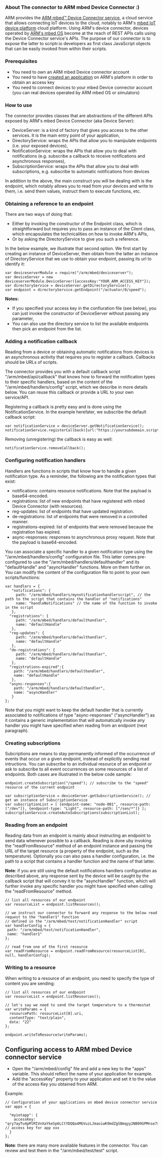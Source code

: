 ### About The connector to ARM mbed Device Connector :)
ARM provides the [ARM mbed™ Device Connector service](https://connector.mbed.com/), a cloud service that allows connecting IoT devices
to the cloud, notably to ARM's [mbed IoT device platform](https://www.mbed.com/en/) cloud platform. Using ARM's device connector, devices
operated by [ARM's mbed OS](https://www.mbed.com/en/platform/mbed-os/) become at the reach of REST APIs calls using the Device Connector
service's APIs. The purpose of our connector is to expose the latter to scriptr.io developers as first class JavaScript objects 
that can be easily invoked from within their scripts.

### Prerequisites
- You need to own an ARM mbed Device connector account 
- You need to have [created an application](https://connector.mbed.com/#accesskeys) on ARM's platform in order to obtain an access key
- You need to connect devices to your mbed Device connector account (you can real devices operated by ARM mbed OS or simulators)

### How to use

The connector provides classes that are abstractions of the different APIs exposed by ARM's mbed Device Connector 
(aka Device Server):

- DeviceServer: is a kind of factory that gives you access to the other services. It is the main entry point of your application,
- DirectoryService: wraps the APIs that allow you to manipulate endpoints (i.e. your exposed devices),
- NotificationService: wraps the APIs that allow you to deal with notifications (e.g. subscribe a callback to receive notifications and asynchronous responses),
- SubscriptionService: wraps the APIs that allow you to deal with subscriptions, e.g. subscribe to automatic notifications from devices

In addition to the above, the main construct you will be dealing with is the endpoint, which notably allows you to read from your devices 
and write to them, i.e. send them values, instruct them to execute functions, etc.

### Obtaining a reference to an endpoint

There are two ways of doing that:

- Either by invoking the constructor of the Endpoint class, which is straightforward but requires you
to pass an instance of the Client class, which encapsulates the technicalities on how to invoke ARM's APIs, 
- Or by asking the DirectoryService to give you such a reference. 

In the below example, we illustrate that second option. We first start by creating an instance of DeviceServer, then obtain from the latter
an instance of DirectoryService that we use to obtain your endpoint, passing its url to identify it:

```
var deviceserverModule = require("/arm/mbed/deviceserver");
var deviceServer = new deviceserverModule.DeviceServer({accessKey:"YOUR_ARM_ACCESS_KEY"});
var directoryService = deviceServer.getDirectoryService();
var endpoint = directoryService.getEndpoint("/actuator/0/speed");
```
**Notes:** 
- If you specified your access key in the confiuration file (see below), you can just invoke the constructor of DeviceServer without
passing any parameter,
- You can also use the directory service to list the available endpoints then pick an endpoint from the list.

### Adding a notification callback

Reading from a device or obtaining automatic notifications from devices is an asynchronous activity that requires you to register
a callback. Callbacks should be URLs of scripts. 

The connector provides you with a default callback script "/arm/mbed/api/callback" that knows how to forward the notification types 
to their specific handlers, based on the content of the "/arm/mbed/handlers/config" script, which we describe in more details below. 
You can reuse this callback or provide a URL to your own service/API.

Registering a callback is pretty easy and is done using the NotificationService. In the example herefater, we subscribe the default callback script:
```
var notificationService = deviceServer.getNotificationService();
notificationService.registerCallback({url:"https://yoursubdomain.scriptrapps.io/arm/mbed/api/callback"});
```
Removing (unregistering) the callback is easy as well:
```
notificationService.removeCallback(); 
```

### Configuring notification handlers

Handlers are functions in scripts that know how to handle a given notification type. As a reminder, the following are the notification types that exist:

- notifications: contains resource notifications. Note that the payload is base64-encoded.
- registrations: list of new endpoints that have registered with mbed Device Connector (with resources).
- reg-updates:	list of endpoints that have updated registration.
- de-registrations: list of endpoints that were removed in a controlled manner.
- registrations-expired: list of endpoints that were removed because the registration has expired.
- async-responses:	responses to asynchronous proxy request. Note that the payload is base64-encoded.

You can associate a specific handler to a given notification type using the "/arm/mbed/handlers/config" configuration file. This latter
comes pre-configured to use the "/arm/mbed/handlers/defaulthandler" and its "defaultHandle" and "asyncHandler" functions. More on them further on. You can modify the content of the configuration file to point to your own scripts/functions:

```
var handlers = {  
   "notifications": {     
     path: "/arm/mbed/handlers/mynotificationhandlerscript", // the path to the script that contains the handler of "notifications"
     name: "handleNotifications" // the name of the function to invoke in the script
   },  
  "registrations": {     
     path: "/arm/mbed/handlers/defaulthandler",
     name: "defaultHandle"
   },  
  "reg-updates": {     
     path: "/arm/mbed/handlers/defaulthandler",
     name: "defaultHandle"
   },  
  "de-registrations": {     
     path: "/arm/mbed/handlers/defaulthandler",
     name: "defaultHandle"
   },  
  "registrations-expired":{    
    path: "/arm/mbed/handlers/defaulthandler",
    name: "defaultHandle"
   },  
  "async-responses":{    
    path: "/arm/mbed/handlers/defaulthandler",
    name: "asyncHandler"
   }
};
```
Note that you might want to keep the default handler that is currently associated to notifications of type "async-responses" ("asyncHandler") as it contains a generic implementation that will automatically invoke any handler you might have specified when reading from an endpoint (next paragraph).

### Creating subscriptions

Subcriptions are means to stay permanently informed of the occurrence of events that occur on a given endpoint, instead of explicitly sending read intructions. You can subscribe to an individual resource of an endpoint or ask to subscribe to all event occurrences on some  resources of a list of endpoints. Both cases are illustrated in the below code sample:

```
endpoint.createSubscription("/speed"); // subscribe to the "speed" resource of the current endpoint

var subscriptionService = deviceServer.getSubscriptionService(); // get an instance of SubscriptionService    
var subscriptionList = [ {endpoint-name: "node-001", resource-path: ["/dev"]}, {endpoint-type: "Light", resource-path: ["/sen/*"]} ];
subscriptionService.createAutoSubscriptions(subscriptionList);
```

### Reading from an endpoint

Reading data from an endpoint is mainly about instructing an endpoint to send data whenever possible to a callback. Reading is done uby invoking the "readFromResource" method of an endpoint instance and passing the URL of the target resource (a property of the endpoint, such as the temperature). Optionally you can also pass a handler configuration, i.e. the path to a script that contains a handler function and the name of that latter. 

**Note**: if you are still using the default notifications handlers configuration as described above, any response sent by the device will be caught by the callback script that will convey it to the "asyncHandler" function, which will further invoke any specific handler you might have specified when calling the "readFromResource" method. 

```
// list all resources of our endpoint
var resourceList = endpoint.listResources();

// we instruct our connector to forward any response to the below read request to the "handler1" function 
// defined in the "/arm/mbed/test/notificationHandler" script
var handlerConfig = {
 path: "/arm/mbed/test/notificationHandler",
 name: "handler1"
};

// read from one of the first resource 
var readFromResource = endpoint.readFromResource(resourceList[0], null, handlerConfig);
```

### Writing to a resource

When writing to a resource of an endpoint, you need to specify the type of content you are sending:

```
// list all resources of our endpoint
var resourceList = endpoint.listResources();

// let's say we need to send the target temperature to a thermostat
var writeParams = {
  resourcePath: resourceList[0].uri,
  contentType: "text/plain",
  data: "22"
};

endpoint.writeToResource(writeParams);
```

## Configuring access to ARM mbed Device connector service

- Open the "/arm/mbed/config" file and add a new key to the "apps" variable. This should reflect the name of your application for example.
- Add the "accessKey" property to your application and set it to the value of the access Key you obtained from ARM.

Example:
```
// Configuration of your applications on mbed device connector service
var apps = {
  
  "myiotapp": {
    accessKey: "qry7ayTu4pMlMIVnXaYkeSp6LCtYDQQa4MGVuzLJmaoiwK9mdZgSBmqyy2NB09GPMnse7swpy0bcZkLzei1nAq7YtNuJM6TrJwqw" // access key for app xxx
  }
};		
```

**Note**: there are many more available features in the connector. You can review and test them in the "/arm/mbed/test/test" script.
